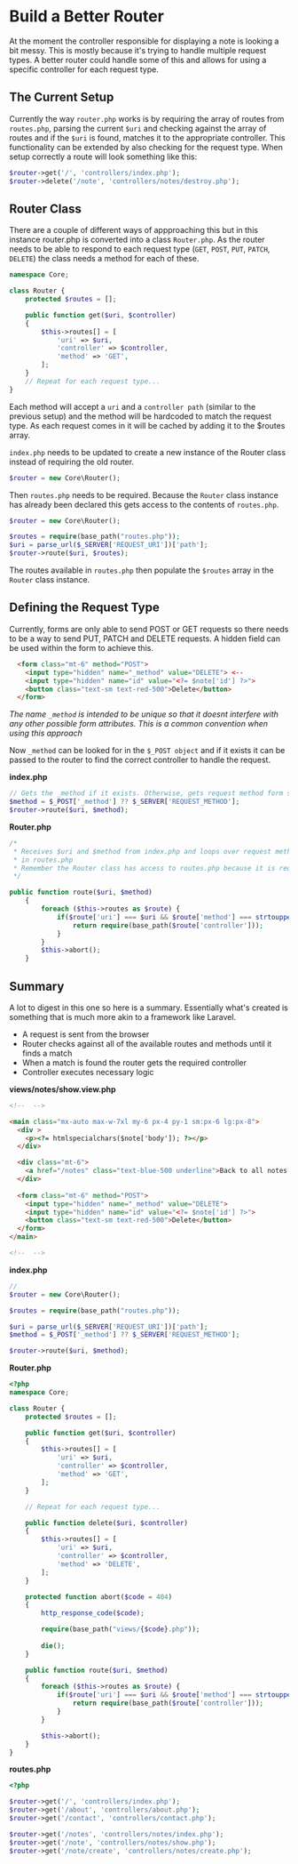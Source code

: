 # Build a Better Router

At the moment the controller responsible for displaying a note is looking a bit messy. This is mostly because it's trying to handle multiple request types. A better router could handle some of this and allows for using a specific controller for each request type.

## The Current Setup
Currently the way `router.php` works is by requiring the array of routes from `routes.php`, parsing the current `$uri` and checking against the array of routes and if the `$uri` is found, matches it to the appropriate controller. This functionality can be extended by also checking for the request type. When setup correctly a route will look something like this:
```php
$router->get('/', 'controllers/index.php');
$router->delete('/note', 'controllers/notes/destroy.php');
```

## Router Class
There are a couple of different ways of appproaching this but in this instance router.php is converted into a class `Router.php`. As the router needs to be able to respond to each request type (`GET`, `POST`, `PUT`, `PATCH`, `DELETE`) the class needs a method for each of these.

```php
namespace Core;

class Router {
    protected $routes = [];

    public function get($uri, $controller)
    {
        $this->routes[] = [
            'uri' => $uri,
            'controller' => $controller,
            'method' => 'GET',
        ];
    }
    // Repeat for each request type...
}
```

Each method will accept a `uri` and a `controller path` (similar to the previous setup) and the method will be hardcoded to match the request type. As each request comes in it will be cached by adding it to the $routes array.

`index.php` needs to be updated to create a new instance of the Router class instead of requiring the old router.
```php
$router = new Core\Router();
```

Then `routes.php` needs to be required. Because the `Router` class instance has already been declared this gets access to the contents of `routes.php`.

```php
$router = new Core\Router();

$routes = require(base_path("routes.php"));
$uri = parse_url($_SERVER['REQUEST_URI'])['path'];
$router->route($uri, $routes);
```

The routes available in `routes.php` then populate the `$routes` array in the `Router` class instance.

## Defining the Request Type
Currently, forms are only able to send POST or GET requests so there needs to be a way to send PUT, PATCH and DELETE requests. A hidden field can be used within the form to achieve this.

```html
  <form class="mt-6" method="POST">
    <input type="hidden" name="_method" value="DELETE"> <--
    <input type="hidden" name="id" value="<?= $note['id'] ?>">
    <button class="text-sm text-red-500">Delete</button>
  </form>
```
*The name `_method` is intended to be unique so that it doesnt interfere with any other possible form attributes. This is a common convention when using this approach*

Now `_method` can be looked for in the `$_POST object` and if it exists it can be passed to the router to find the correct controller to handle the request.

**index.php**
```php
// Gets the _method if it exists. Otherwise, gets request method form server superglobal
$method = $_POST['_method'] ?? $_SERVER['REQUEST_METHOD'];
$router->route($uri, $method);
```

**Router.php**
```php
/* 
 * Receives $uri and $method from index.php and loops over request methods until it finds a matching $uri and $method
 * in routes.php
 * Remember the Router class has access to routes.php because it is required after the class is instantiated in index.php
 */

public function route($uri, $method)
    {
        foreach ($this->routes as $route) {
            if($route['uri'] === $uri && $route['method'] === strtoupper($method)) {
                return require(base_path($route['controller']));
            }
        }
        $this->abort();
    }
```

## Summary
A lot to digest in this one so here is a summary. Essentially what's created is something that is much more akin to a framework like Laravel.

- A request is sent from the browser
- Router checks against all of the available routes and methods until it finds a match
- When a match is found the router gets the required controller
- Controller executes necessary logic

**views/notes/show.view.php**
```html
<!--  -->

<main class="mx-auto max-w-7xl my-6 px-4 py-1 sm:px-6 lg:px-8">
  <div >
    <p><?= htmlspecialchars($note['body']); ?></p>
  </div>

  <div class="mt-6">
    <a href="/notes" class="text-blue-500 underline">Back to all notes...</a>
  </div>
  
  <form class="mt-6" method="POST">
    <input type="hidden" name="_method" value="DELETE">
    <input type="hidden" name="id" value="<?= $note['id'] ?>">
    <button class="text-sm text-red-500">Delete</button>
  </form>
</main>

<!--  -->
```
**index.php**
```php
// 
$router = new Core\Router();

$routes = require(base_path("routes.php"));

$uri = parse_url($_SERVER['REQUEST_URI'])['path'];
$method = $_POST['_method'] ?? $_SERVER['REQUEST_METHOD'];

$router->route($uri, $method);
```
**Router.php**
```php
<?php
namespace Core;

class Router {
    protected $routes = [];

    public function get($uri, $controller)
    {
        $this->routes[] = [
            'uri' => $uri,
            'controller' => $controller,
            'method' => 'GET',
        ];
    }

    // Repeat for each request type...

    public function delete($uri, $controller)
    {
        $this->routes[] = [
            'uri' => $uri,
            'controller' => $controller,
            'method' => 'DELETE',
        ];
    }

    protected function abort($code = 404)
    {
        http_response_code($code);

        require(base_path("views/{$code}.php"));
        
        die();
    }

    public function route($uri, $method)
    {
        foreach ($this->routes as $route) {
            if($route['uri'] === $uri && $route['method'] === strtoupper($method)) {
                return require(base_path($route['controller']));
            }
        }

        $this->abort();
    }
}
```
**routes.php**
```php
<?php

$router->get('/', 'controllers/index.php');
$router->get('/about', 'controllers/about.php');
$router->get('/contact', 'controllers/contact.php');

$router->get('/notes', 'controllers/notes/index.php');
$router->get('/note', 'controllers/notes/show.php');
$router->get('/note/create', 'controllers/notes/create.php');
```
